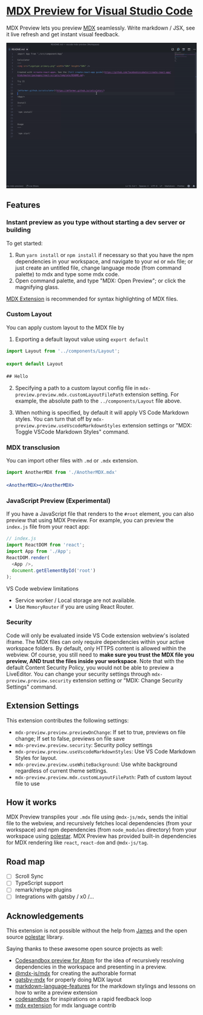 # [MDX Preview for Visual Studio Code](https://github.com/xyc/vscode-mdx-preview)

MDX Preview lets you preview [MDX](https://mdxjs.com) seamlessly. Write markdown / JSX, see it live refresh and get instant visual feedback.

![](./assets/example.gif)

## Features

### Instant preview as you type without starting a dev server or building

To get started:

1. Run `yarn install` or `npm install` if necessary so that you have the npm dependencies in your workspace, and navigate to your `md` or `mdx` file; or just create an untitled file, change language mode (from command palette) to mdx and type some mdx code.
2. Open command palette, and type "MDX: Open Preview"; or click the magnifying glass.

[MDX Extension](https://github.com/silvenon/vscode-mdx) is recommended for syntax highlighting of MDX files.

### Custom Layout

You can apply custom layout to the MDX file by

1. Exporting a default layout value using `export default`

```jsx
import Layout from '../components/Layout';

export default Layout

## Hello
```

2. Specifying a path to a custom layout config file in `mdx-preview.preview.mdx.customLayoutFilePath` extension setting. For example, the absolute path to the `../components/Layout` file above.

3. When nothing is specified, by default it will apply VS Code Markdown styles. You can turn that off by `mdx-preview.preview.useVscodeMarkdownStyles` extension settings or "MDX: Toggle VSCode Markdown Styles" command.

### MDX transclusion
You can import other files with `.md` or `.mdx` extension.

```jsx
import AnotherMDX from './AnotherMDX.mdx'

<AnotherMDX></AnotherMDX>
```

### JavaScript Preview (Experimental)
If you have a JavaScript file that renders to the `#root` element, you can also preview that using MDX Preview. For example, you can preview the `index.js` file from your react app:

```js
// index.js
import ReactDOM from 'react';
import App from './App';
ReactDOM.render(
  <App />,
  document.getElementById('root')
);
```

VS Code webview limitations
- Service worker / Local storage are not available. 
- Use `MemoryRouter` if you are using React Router.

### Security
Code will only be evaluated inside VS Code extension webview's isolated iframe. The MDX files can only require dependencies within your active workspace folders. By default, only HTTPS content is allowed within the webview. Of course, you still need to **make sure you trust the MDX file you preview, AND trust the files inside your workspace**. Note that with the default Content Security Policy, you would not be able to preview a LiveEditor. 
You can change your security settings through `mdx-preview.preview.security` extension setting or "MDX: Change Security Settings" command.

## Extension Settings
This extension contributes the following settings:

<!-- TODO -->
* `mdx-preview.preview.previewOnChange`: If set to true, previews on file change; If set to false, previews on file save
* `mdx-preview.preview.security`: Security policy settings
* `mdx-preview.preview.useVscodeMarkdownStyles`: Use VS Code Markdown Styles for layout.
* `mdx-preview.preview.useWhiteBackground`: Use white background regardless of current theme settings.
* `mdx-preview.preview.mdx.customLayoutFilePath`: Path of custom layout file to use

## How it works
MDX Preview transpiles your `.mdx` file using `@mdx-js/mdx`, sends the initial file to the webview, and recursively fetches local dependencies (from your workspace) and npm dependencies (from `node_modules` directory) from your workspace using [polestar](https://github.com/frontarm/polestar). MDX Preview has provided built-in dependencies for MDX rendering like `react`, `react-dom` and `@mdx-js/tag`.

## Road map
- [ ] Scroll Sync
- [ ] TypeScript support
- [ ] remark/rehype plugins
- [ ] Integrations with gatsby / x0 /...

## Acknowledgements
This extension is not possible without the help from [James](https://twitter.com/james_k_nelson) and the open source [polestar](https://github.com/frontarm/polestar) library.

Saying thanks to these awesome open source projects as well:
- [Codesandbox preview for Atom](https://github.com/brumm/atom-codesandbox) for the idea of recursively resolving dependencies in the workspace and presenting in a preview.
- [@mdx-js/mdx](https://github.com/mdx-js/mdx) for creating the authorable format
- [gatsby-mdx](https://github.com/ChristopherBiscardi/gatsby-mdx) for properly doing MDX layout
- [markdown-language-features](https://github.com/Microsoft/vscode/tree/master/extensions/markdown-language-features) for the markdown stylings and lessons on how to write a preview extension
- [codesandbox](https://github.com/CompuIves/codesandbox-client) for inspirations on a rapid feedback loop
- [mdx extension](https://github.com/silvenon/vscode-mdx) for mdx language contrib

